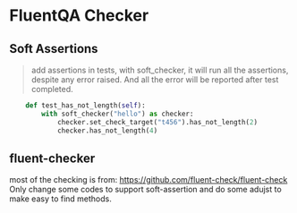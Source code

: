 # FluentQA Checker

## Soft Assertions

> add assertions in tests, with soft_checker, it will run all the assertions, despite any error raised.
And all the error will be reported after test completed.

```python
    def test_has_not_length(self):
        with soft_checker("hello") as checker:
            checker.set_check_target("t456").has_not_length(2)
            checker.has_not_length(4)
```

## fluent-checker

most of the checking is from: https://github.com/fluent-check/fluent-check
Only change some codes to support soft-assertion and do some adujst to make easy to find methods.



